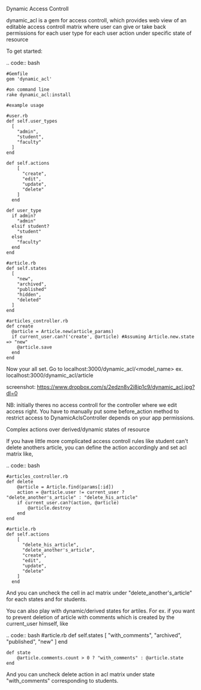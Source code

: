 Dynamic Access Controll

dynamic_acl is a gem for access controll, which provides web view of an editable access controll matrix where user can give or take back permissions for each user type for each user action under specific state of resource 

To get started:

.. code:: bash

    #Gemfile
    gem 'dynamic_acl'

    #on command line
    rake dynamic_acl:install
    
    #example usage

    #user.rb
    def self.user_types
      [
        "admin",
        "student",
        "faculty"
      ]
    end
    
    def self.actions
        [
          "create",
          "edit",
          "update",
          "delete"
        ]
      end

    def user_type
      if admin?
        "admin"
      elsif student?
        "student"
      else
        "faculty"
      end
    end

    #article.rb
    def self.states
      [
        "new",
        "archived",
        "published"
        "hidden",
        "deleted"
      ]
    end

    #articles_controller.rb
    def create
      @article = Article.new(article_params)
      if current_user.can?('create', @article) #Assuming Article.new.state => "new"
        @article.save
      end
    end

Now your all set. Go to localhost:3000/dynamic_acl/<model_name>
ex. localhost:3000/dynamic_acl/article

screenshot: https://www.dropbox.com/s/2edzn8v2i8ip1c9/dynamic_acl.jpg?dl=0

NB: initially theres no access controll for the controller where we edit access right. You have to manually put some before_action method to restrict access to DynamicAclsController depends on your app permissions.

Complex actions over derived/dynamic states of resource

If you have little more complicated access controll rules like student can't delete anothers article, you can define the action accordingly and set acl matrix like,

.. code:: bash

    #articles_controller.rb
    def delete
        @article = Article.find(params[:id])
        action = @article.user != current_user ? "delete_another's_article" : "delete_his_article"
        if current_user.can?(action, @article)
            @article.destroy
        end
    end
    
    #article.rb
    def self.actions
        [ 
          "delete_his_article",
          "delete_another's_article",
          "create",
          "edit",
          "update",
          "delete"
        ]
      end
And you can uncheck the cell in acl matrix under "delete_another's_article" for each states and for students.
      
You can also play with dynamic/derived states for artiles. For ex. if you want to prevent deletion of article with comments which is created by the current_user himself, like

.. code:: bash
    #article.rb
    def self.states
        [
            "with_comments",
            "archived",
            "published",
           "new"
        ]
    end
    
    def state
        @article.comments.count > 0 ? "with_comments" : @article.state
    end
And you can uncheck delete action in acl matrix under state "with_comments" corresponding to students.
